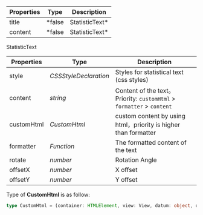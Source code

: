 | Properties | Type                   | Description |
| ---------- | ---------------------- | ----------- |
| title      | *false | StatisticText* | title       |
| content    | *false | StatisticText* | content     |

StatisticText

| Properties | Type     | Description                       |
| ---------- | -------- | --------------------------------- |
| style      | *CSSStyleDeclaration*   | Styles for statistical text (css styles)       |
| content | *string* | Content of the text。Priority: `customHtml` > `formatter` > `content` |
| customHtml | *CustomHtml* | custom content by using html，priority is higher than formatter |
| formatter  | *Function* | The formatted content of the text |
| rotate     | *number*   | Rotation Angle                    |
| offsetX    | *number*   | X offset                          |
| offsetY    | *number*   | Y offset                          |

Type of **CustomHtml** is as follow:

```ts
type CustomHtml = (container: HTMLElement, view: View, datum: object, data: object[]) => string;
```
